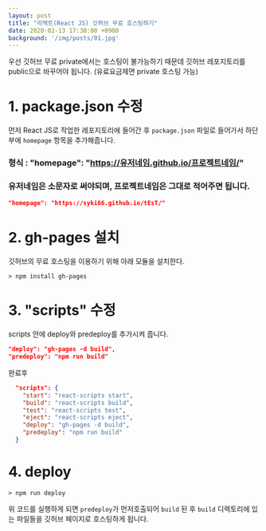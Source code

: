 ```yaml
---
layout: post
title: "리액트(React JS) 깃허브 무료 호스팅하기"
date: 2020-02-13 17:30:00 +0900
background: '/img/posts/01.jpg'
---
```


우선 깃허브 무료 private에서는 호스팅이 불가능하기 때문데 깃허브 레포지토리를 public으로 바꾸어야 됩니다. (유료요금제면 private 호스팅 가능)

# 1. package.json 수정

먼저 React JS로 작업한 레포지토리에 들어간 후 `package.json` 파일로 들어가서 하단부에 `homepage` 항목을 추가해줍니다.


### 형식 : "homepage": "https://유저네임.github.io/프로젝트네임/"


### 유저네임은 소문자로 써야되며, 프로젝트네임은 그대로 적어주면 됩니다.

```json
"homepage": "https://syki66.github.io/tEsT/"
```

# 2. gh-pages 설치

깃허브의 무료 호스팅을 이용하기 위해 아래 모듈을 설치한다.

```
> npm install gh-pages
```

# 3. "scripts" 수정

scripts 안에 deploy와 predeploy를 추가시켜 줍니다.

```json
"deploy": "gh-pages -d build",
"predeploy": "npm run build"
```

완료후
```json
  "scripts": {
    "start": "react-scripts start",
    "build": "react-scripts build",
    "test": "react-scripts test",
    "eject": "react-scripts eject",
    "deploy": "gh-pages -d build",
    "predeploy": "npm run build"
  }
```

# 4. deploy

```
> npm run deploy
```

위 코드를 실행하게 되면 `predeploy`가 먼저호출되어 `build` 된 후 `build` 디렉토리에 있는 파일들을 깃허브 페이지로 호스팅하게 됩니다.